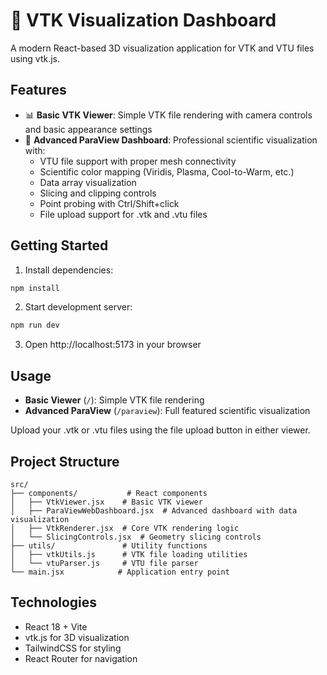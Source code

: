# 🎯 VTK Visualization Dashboard

A modern React-based 3D visualization application for VTK and VTU files using vtk.js.

## Features

- 📊 **Basic VTK Viewer**: Simple VTK file rendering with camera controls and basic appearance settings
- 🚀 **Advanced ParaView Dashboard**: Professional scientific visualization with:
  - VTU file support with proper mesh connectivity
  - Scientific color mapping (Viridis, Plasma, Cool-to-Warm, etc.)
  - Data array visualization
  - Slicing and clipping controls
  - Point probing with Ctrl/Shift+click
  - File upload support for .vtk and .vtu files

## Getting Started

1. Install dependencies:
```bash
npm install
```

2. Start development server:
```bash
npm run dev
```

3. Open http://localhost:5173 in your browser

## Usage

- **Basic Viewer** (`/`): Simple VTK file rendering
- **Advanced ParaView** (`/paraview`): Full featured scientific visualization

Upload your .vtk or .vtu files using the file upload button in either viewer.

## Project Structure

```
src/
├── components/           # React components
│   ├── VtkViewer.jsx    # Basic VTK viewer
│   ├── ParaViewWebDashboard.jsx  # Advanced dashboard with data visualization
│   ├── VtkRenderer.jsx  # Core VTK rendering logic
│   └── SlicingControls.jsx  # Geometry slicing controls
├── utils/               # Utility functions
│   ├── vtkUtils.js      # VTK file loading utilities
│   └── vtuParser.js     # VTU file parser
└── main.jsx            # Application entry point
```

## Technologies

- React 18 + Vite
- vtk.js for 3D visualization
- TailwindCSS for styling
- React Router for navigation
